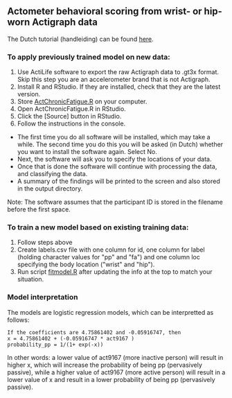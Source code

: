 ## Actometer behavioral scoring from wrist- or hip-worn Actigraph data


The Dutch tutorial (handleiding) can be found [here](Handleiding_analyse_actigraph_dutch.pdf).

### To apply previously trained model on new data:

1. Use ActiLife software to export the raw Actigraph data to .gt3x format. Skip this step you are an accelerometer brand that is not Actigraph.
2. Install R and RStudio. If they are installed, check that they are the latest version.
3. Store [ActChronicFatigue.R](/ActChronicFatigue.R) on your computer.
4. Open ActChronicFatigue.R in RStudio.
5. Click the [Source] button in RStudio.
6. Follow the instructions in the console.

- The first time you do all software will be installed, which may take a while. The second time you do this you will be asked (in Dutch) whether you want to install the software again. Select No.
- Next, the software will ask you to specify the locations of your data.
- Once that is done the software will continue with processing the data, and classifying the data.
- A summary of the findings will be printed to the screen and also stored in the output directory.

Note: The software assumes that the participant ID is stored in the filename before the first space.

### To train a new model based on existing training data:

1. Follow steps above
2. Create labels.csv file with one column for id, one column for label (holding character values for "pp" and "fa") and one column loc specifying the body location ("wrist" and "hip").
3. Run script [fitmodel.R](/dev_code/fitmodel.R) after updating the info at the top to match your situation.

### Model interpretation

The models are logistic regression models, which can be interpretted as follows:

```
If the coefficients are 4.75861402 and -0.05916747, then
x = 4.75861402 + (-0.05916747 * act9167 )
probability_pp = 1/(1+ exp(-x))
```

In other words: a lower value of act9167 (more inactive person) will result in higher x, which will increase the probability of being pp (pervasively passive), while a higher value of act9167 (more active person) will result in a lower value of x and result in a lower probability of being pp (pervasively passive).
